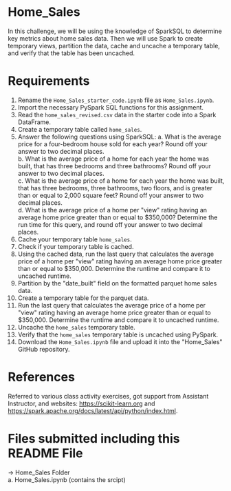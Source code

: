 # Home_Sales

In this challenge, we will be using the knowledge of SparkSQL to determine key metrics about home sales data. Then we will use Spark to create temporary views, partition the data, cache and uncache a temporary table, and verify that the table has been uncached.

# Requirements

1. Rename the `Home_Sales_starter_code.ipynb` file as `Home_Sales.ipynb`.
2. Import the necessary PySpark SQL functions for this assignment.
3. Read the `home_sales_revised.csv` data in the starter code into a Spark DataFrame.
4. Create a temporary table called `home_sales`.
5. Answer the following questions using SparkSQL:
  a. What is the average price for a four-bedroom house sold for each year? Round off your answer to two decimal places. <br>
  b. What is the average price of a home for each year the home was built, that has three bedrooms and three bathrooms? Round off your answer to two decimal places. <br>
  c. What is the average price of a home for each year the home was built, that has three bedrooms, three bathrooms, two floors, and is greater than or equal to 2,000 square feet? Round off your answer to two decimal places. <br>
  d. What is the average price of a home per "view" rating having an average home price greater than or equal to $350,000? Determine the run time for this query, and round off your answer to two decimal places. <br>
6. Cache your temporary table `home_sales`.
7. Check if your temporary table is cached.
8. Using the cached data, run the last query that calculates the average price of a home per "view" rating having an average home price greater than or equal to $350,000. Determine the runtime and compare it to uncached runtime.
9. Partition by the "date_built" field on the formatted parquet home sales data.
10. Create a temporary table for the parquet data.
11. Run the last query that calculates the average price of a home per "view" rating having an average home price greater than or equal to $350,000. Determine the runtime and compare it to uncached runtime.
12. Uncache the `home_sales` temporary table.
13. Verify that the `home_sales` temporary table is uncached using PySpark.
14. Download the `Home_Sales.ipynb` file and upload it into the "Home_Sales" GitHub repository.

# References
Referred to various class activity exercises, got support from Assistant Instructor, and websites: https://scikit-learn.org and https://spark.apache.org/docs/latest/api/python/index.html.

# Files submitted including this README File
-> Home_Sales Folder <br>
a. Home_Sales.ipynb (contains the srcipt)

